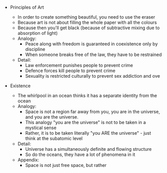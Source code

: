 - Principles of Art
	- In order to create something beautiful, you need to use the eraser
	- Because art is not about filling the whole paper with all the colours
	- Because then you'll get black (because of subtractive mixing due to absorption of light)
	- Analogy:
		- Peace along with freedom is guaranteed in coexistence only by discipline
		- When someone breaks free of the law, they have to be restrained
	- Detail:
		- Law enforcement punishes people to prevent crime
		- Defence forces kill people to prevent crime
		- Sexuality is restricted culturally to prevent sex addiction and ove

- Existence
	- The whirlpool in an ocean thinks it has a separate identity from the ocean
	- Analogy:
		- Space is not a region far away from you, you are in the universe, and you are the universe.
		- This analogy "you are the universe" is not to be taken in a mystical sense
		- Rather, it is to be taken literally "you ARE the universe" - just think at the subatomic level
	- Detail:
		- Universe has a simultaneously definite and flowing structure
		- So do the oceans, they have a lot of phenomena in it
	- Appendix:
		- Space is not just free space, but rather